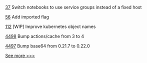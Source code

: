 
[37](https://github.com/hyperledger-labs/pdo-contracts/pull/37) Switch notebooks to use service groups instead of a fixed host

[56](https://github.com/hyperledger-labs/fabric-ansible-collection/pull/56) Add imported flag

[112](https://github.com/hyperledger-labs/fabric-builder-k8s/pull/112) [WIP] Improve kubernetes object names

[4498](https://github.com/hyperledger/iroha/pull/4498) Bump actions/cache from 3 to 4

[4497](https://github.com/hyperledger/iroha/pull/4497) Bump base64 from 0.21.7 to 0.22.0


[See more >>>](https://start-here.hyperledger.org/pull-requests)
